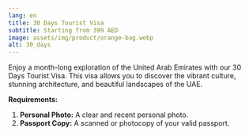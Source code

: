 ```yaml
---
lang: en
title: 30 Days Tourist Visa
subtitle: Starting from 399 AED
image: assets/img/product/orange-bag.webp
alt: 30_days
---
```


Enjoy a month-long exploration of the United Arab Emirates with our 30 Days Tourist Visa. This visa allows you to discover the vibrant culture, stunning architecture, and beautiful landscapes of the UAE. 

**Requirements:**
1. **Personal Photo:** A clear and recent personal photo.
2. **Passport Copy:** A scanned or photocopy of your valid passport.
